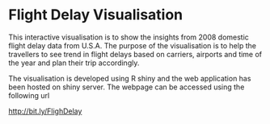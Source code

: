 # Flight Delay Visualisation

This interactive visualisation is to show the insights from 2008 domestic flight delay data from U.S.A. The purpose of the visualisation is to help the travellers to see trend in flight delays based on carriers, airports and time of the year and plan their trip accordingly.

The visualisation is developed using R shiny and the web application has been hosted on shiny server. The webpage can be accessed using the following url

http://bit.ly/FlighDelay
 
 

